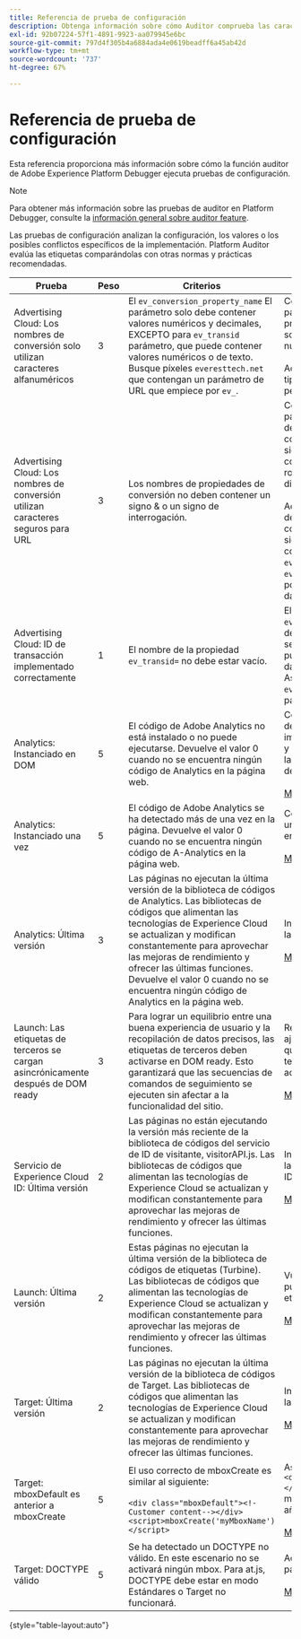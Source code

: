 ```yaml
---
title: Referencia de prueba de configuración
description: Obtenga información sobre cómo Auditor comprueba las características para las configuraciones en Adobe Experience Platform Debugger.
exl-id: 92b07224-57f1-4891-9923-aa079945e6bc
source-git-commit: 797d4f305b4a6884ada4e0619beadff6a45ab42d
workflow-type: tm+mt
source-wordcount: '737'
ht-degree: 67%

---
```


# Referencia de prueba de configuración

Esta referencia proporciona más información sobre cómo la función auditor de Adobe Experience Platform Debugger ejecuta pruebas de configuración.

>[!NOTE]
>
>Para obtener más información sobre las pruebas de auditor en Platform Debugger, consulte la [información general sobre auditor feature](./overview.md).

Las pruebas de configuración analizan la configuración, los valores o los posibles conflictos específicos de la implementación. Platform Auditor evalúa las etiquetas comparándolas con otras normas y prácticas recomendadas.

| Prueba | Peso | Criterios | Recomendación |
| --- | --- | --- | --- |
| Advertising Cloud: Los nombres de conversión solo utilizan caracteres alfanuméricos | 3 | El `ev_conversion_property_name` El parámetro solo debe contener valores numéricos y decimales, EXCEPTO para `ev_transid` parámetro, que puede contener valores numéricos o de texto. Busque píxeles `everesttech.net`   que contengan un parámetro de URL que empiece por  `ev_`. | Compruebe que los parámetros de la propiedad de transacción solo contienen valores numéricos y decimales.<br><br>Advertencia: Cualquier otro tipo de valor puede causar pérdida de datos. |
| Advertising Cloud: Los nombres de conversión utilizan caracteres seguros para URL | 3 | Los nombres de propiedades de conversión no deben contener un signo &amp; o un signo de interrogación. | Compruebe que los parámetros de propiedad de transacción no contienen un signo &amp; o un signo de interrogación no codificado. Estos signos rompen el formato de la dirección URL.<br><br>Advertencia: parámetros de propiedad que contienen un signo &amp; o un signo de interrogación no codificado (por ejemplo:  `ev_formComplete?=1` o  `ev_formComplete&Submit=1`), podría causar la pérdida de datos. |
| Advertising Cloud: ID de transacción implementado correctamente | 1 | El nombre de la propiedad  `ev_transid=` no debe estar vacío. | El nombre de la propiedad  `ev_transid=` no debe dejarse sin un valor. Si no se introduce un valor, puede causar la pérdida de datos de transacción. Asignar un valor a `ev_transid=` o elimine el parámetro del píxel. |
| Analytics: Instanciado en DOM | 5 | El código de Adobe Analytics no está instalado o no puede ejecutarse. Devuelve el valor 0 cuando no se encuentra ningún código de Analytics en la página web. | Compruebe que la etiqueta de Analytics está implementada en la página y no está bloqueada por las siguientes actividades de script.<br><br>[Más información](https://experienceleague.adobe.com/docs/analytics/implementation/home.html?lang=es) |
| Analytics: Instanciado una vez | 5 | El código de Adobe Analytics se ha detectado más de una vez en la página. Devuelve el valor 0 cuando no se encuentra ningún código de A-Analytics en la página web. | Compruebe que solo hay una etiqueta de Analytics en la página.<br><br>[Más información](https://experienceleague.adobe.com/docs/analytics/implementation/home.html?lang=es) |
| Analytics: Última versión | 3 | Las páginas no ejecutan la última versión de la biblioteca de códigos de Analytics. Las bibliotecas de códigos que alimentan las tecnologías de Experience Cloud se actualizan y modifican constantemente para aprovechar las mejoras de rendimiento y ofrecer las últimas funciones. Devuelve el valor 0 cuando no se encuentra ningún código de Analytics en la página web. | Instale la última versión de la biblioteca de Analytics.<br><br>[Más información](https://experienceleague.adobe.com/docs/analytics/implementation/appmeasurement-updates.html?lang=es) |
| Launch: Las etiquetas de terceros se cargan asincrónicamente después de DOM ready | 3 | Para lograr un equilibrio entre una buena experiencia de usuario y la recopilación de datos precisos, las etiquetas de terceros deben activarse en DOM ready. Esto garantizará que las secuencias de comandos de seguimiento se ejecuten sin afectar a la funcionalidad del sitio. | Resuelva este problema ajustando todas las reglas que ejecutan píxeles de terceros para que se activen en DOM Ready.<br><br>[Más información](../../tags/ui/managing-resources/rules.md) |
| Servicio de Experience Cloud ID: Última versión | 2 | Las páginas no están ejecutando la versión más reciente de la biblioteca de códigos del servicio de ID de visitante,  visitorAPI.js. Las bibliotecas de códigos que alimentan las tecnologías de Experience Cloud se actualizan y modifican constantemente para aprovechar las mejoras de rendimiento y ofrecer las últimas funciones. | Instale la última versión de la biblioteca del servicio de ID de visitante.<br><br>[Más información](https://experienceleague.adobe.com/docs/id-service/using/id-service-api/library.html) |
| Launch: Última versión | 2 | Estas páginas no ejecutan la última versión de la biblioteca de códigos de etiquetas (Turbine). Las bibliotecas de códigos que alimentan las tecnologías de Experience Cloud se actualizan y modifican constantemente para aprovechar las mejoras de rendimiento y ofrecer las últimas funciones. | Vuelva a compilar y publique la biblioteca de etiquetas.<br><br>[Más información](../../tags/quick-start/quick-start.md) |
| Target: Última versión | 2 | Las páginas no ejecutan la última versión de la biblioteca de códigos de Target. Las bibliotecas de códigos que alimentan las tecnologías de Experience Cloud se actualizan y modifican constantemente para aprovechar las mejoras de rendimiento y ofrecer las últimas funciones. | Instale la última versión de la biblioteca de Target.<br><br>[Más información](https://developer.adobe.com/target/implement/client-side/) |
| Target: mboxDefault es anterior a mboxCreate | 5 | El uso correcto de  mboxCreate es similar al siguiente:<br><br> `<div class="mboxDefault"><!-Customer content--></div><script>mboxCreate('myMboxName')</script>` | Asegúrese de incluir un  `<div class="mboxDefault"></div>` antes de invocar mboxCreate(). at.js no añadirá una para usted.<br><br>[Más información](https://developer.adobe.com/target/implement/client-side/) |
| Target: DOCTYPE válido | 5 | Se ha detectado un DOCTYPE no válido. En este escenario no se activará ningún mbox.  Para at.js, DOCTYPE debe estar en modo Estándares o Target no funcionará. | Actualice DOCTYPE en la página.<br><br>[Más información](https://developer.adobe.com/target/implement/client-side/atjs/target-atjs-faq/) |

{style="table-layout:auto"}
